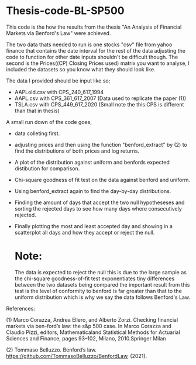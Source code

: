 # Thesis-code-BL-SP500

This code is the how the results from the thesis "An Analysis of Financial Markets via Benford's Law" were achieved.

The two data thats needed to run is one stocks "csv" file from yahoo finance that contains the 
date interval for the rest of the data adjusting the code to function for other date inputs 
shouldn't be difficult though. The second is the Prices((CP) Closing Prices used) matrix you want
to analyse, I included the datasets so you know what they should look like.

The data I provided should be input like so;
* AAPLold.csv with CPS_240_617_1994
* AAPL.csv with CPS_361_617_2007
  (Data used to replicate the paper (1))
* TSLA.csv with CPS_449_617_2020 
  (Small note the this CPS is different than that in thesis)

A small run down of the code goes,
* data colleting first.
* adjusting prices and then using the function "benford_extract" by (2) to find the distributions
  of both prices and log returns.
* A plot of the distribution against uniform and benfords expected distibution for comparison.
* Chi-square goodness of fit test on the data against benford and uniform.
* Using benford_extract again to find the day-by-day distributions.
* Finding the amount of days that accept the two null hypotheseses and sorting the rejected
  days to see how many days where consecutively rejected.
* Finally plotting the most and least accepted day and showing in a scatterplot 
  all days and how they accept or reject the null.
  
  # Note:
  The data is expected to reject the null this is due to the large sample as the chi-square
  goodness-of-fit test exponentiates tiny differences between the two datasets being compared
  the important result from this test is the level of conformity to benford is far greater 
  than that to the uniform distribution which is why we say the data follows Benford's Law.

References:

(1) Marco Corazza, Andrea Ellero, and Alberto Zorzi. Checking financial markets via ben-ford’s law: the s&p 500 case. In Marco Corazza and Claudio Pizzi, editors, Mathematicaland Statistical Methods for Actuarial Sciences and Finance, pages 93–102, Milano, 2010.Springer Milan

(2) Tommaso Belluzzo.  Benford’s law. https://github.com/TommasoBelluzzo/BenfordLaw, (2021).
